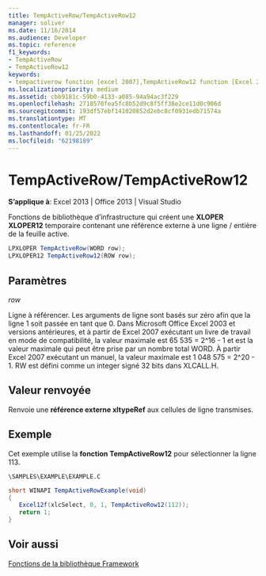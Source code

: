 ```yaml
---
title: TempActiveRow/TempActiveRow12
manager: soliver
ms.date: 11/16/2014
ms.audience: Developer
ms.topic: reference
f1_keywords:
- TempActiveRow
- TempActiveRow12
keywords:
- tempactiverow function [excel 2007],TempActiveRow12 function [Excel 2007]
ms.localizationpriority: medium
ms.assetid: cbb9181c-59b0-4133-a085-94a94ac3f229
ms.openlocfilehash: 2718570fea5fc8b52d9c8f5ff38e2ce11d0c906d
ms.sourcegitcommit: 193df57ebf141020852d2ebc8cf0931edb71574a
ms.translationtype: MT
ms.contentlocale: fr-FR
ms.lasthandoff: 01/25/2022
ms.locfileid: "62198189"
---
```

# <a name="tempactiverowtempactiverow12"></a>TempActiveRow/TempActiveRow12

 **S’applique à**: Excel 2013 | Office 2013 | Visual Studio 
  
Fonctions de bibliothèque d’infrastructure qui créent une **XLOPER XLOPER12** temporaire contenant une référence externe à une ligne /   entière de la feuille active. 
  
```cs
LPXLOPER TempActiveRow(WORD row);
LPXLOPER12 TempActiveRow12(ROW row);
```

## <a name="parameters"></a>Paramètres

 _row_
  
Ligne à référencer. Les arguments de ligne sont basés sur zéro afin que la ligne 1 soit passée en tant que 0. Dans Microsoft Office Excel 2003 et versions antérieures, et à partir de Excel 2007 exécutant un livre de travail en mode de compatibilité, la valeur maximale est 65 535 = 2^16 - 1 et est la valeur maximale qui peut être prise par un nombre total WORD. À partir Excel 2007 exécutant un manuel, la valeur maximale est 1 048 575 = 2^20 - 1. RW est défini comme un integer signé 32 bits dans XLCALL.H.
  
## <a name="return-value"></a>Valeur renvoyée

Renvoie une **référence externe xltypeRef** aux cellules de ligne transmises. 
  
## <a name="example"></a>Exemple

Cet exemple utilise la **fonction TempActiveRow12** pour sélectionner la ligne 113. 
  
 `\SAMPLES\EXAMPLE\EXAMPLE.C`
  
```cs
short WINAPI TempActiveRowExample(void)
{
   Excel12f(xlcSelect, 0, 1, TempActiveRow12(112));
   return 1;
}
```

## <a name="see-also"></a>Voir aussi



[Fonctions de la bibliothèque Framework](functions-in-the-framework-library.md)

